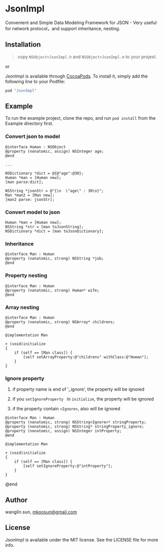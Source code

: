 # JsonImpl
Convenient and Simple Data Modeling Framework for JSON - Very useful for network protocol，and support inheritance, nesting.

## Installation

> copy `NSObject+JsonImpl.h` and `NSObject+JsonImpl.m` to your projext.

or 

> 
JsonImpl is available through [CocoaPods](http://cocoapods.org). To install
it, simply add the following line to your Podfile:

```ruby
pod "JsonImpl"
```

## Example

To run the example project, clone the repo, and run `pod install` from the Example directory first.

### Convert json to model

```
@interface Human : NSObject
@property (nonatomic, assign) NSInteger age;
@end

...

NSDictionary *dict = @{@"age":@30};
Human *man = [Human new];
[man parse:dict];

NSString *jsonStr = @"{\n  \"age\" : 30\n}";
Man *man2 = [Man new];
[man2 parse: jsonStr];

```

### Convert model to json

```
Human *man = [Human new];
NSString *str = [man toJsonString];
NSDictionary *dict = [man toJsonDictionary];

```
### Inheritance

```
@interface Man : Human
@property (nonatomic, strong) NSString *job;
@end

```

### Property nesting

```
@interface Man : Human
@property (nonatomic, strong) Human* wife;
@end
```

### Array nesting
```
@interface Man : Human
@property (nonatomic, strong) NSArray* childrens;
@end

@implementation Man

+ (void)initialize
{
    if (self == [Man class]) {
        [self setArrayProperty:@"childrens" withClass:@"Human"];
    }
}
```

### Ignore property

1. if property name is end of '_ignore', the property will be ignored

2. if you `setIgnoreProperty ` in `initialize`, the property will be ignored

3. if the property contain `<Ignore>`, also will be ignored

```
@interface Man : Human
@property (nonatomic, strong) NSString<Ignore>* stringProperty;
@property (nonatomic, strong) NSString* stringProperty_ignore;
@property (nonatomic, assign) NSInteger intProperty;
@end

@implementation Man

+ (void)initialize
{
    if (self == [Man class]) {
        [self setIgnoreProperty:@"intProperty"];
    }
}
```

@end




## Author

wanglin.sun, mkoosun@gmail.com

## License

JsonImpl is available under the MIT license. See the LICENSE file for more info.
